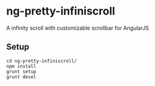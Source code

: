 # ng-pretty-infiniscroll
A infinity scroll with customizable scrollbar for AngularJS

## Setup
```
cd ng-pretty-infiniscroll/
npm install
grunt setup
grunt devel
```

